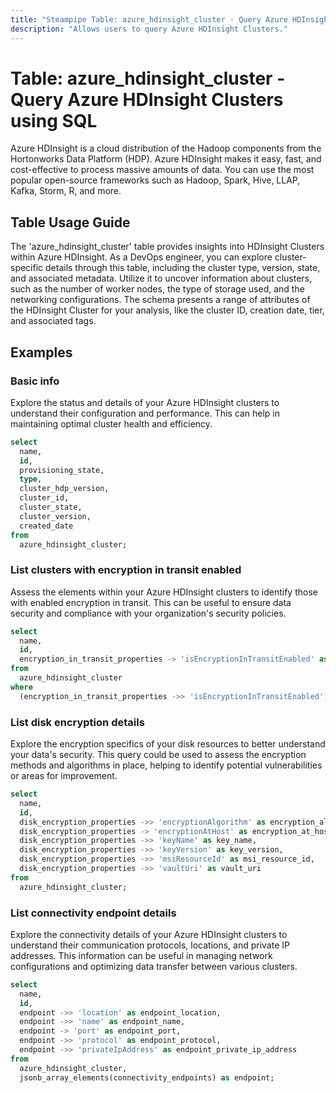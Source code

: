 ```yaml
---
title: "Steampipe Table: azure_hdinsight_cluster - Query Azure HDInsight Clusters using SQL"
description: "Allows users to query Azure HDInsight Clusters."
---
```


# Table: azure_hdinsight_cluster - Query Azure HDInsight Clusters using SQL

Azure HDInsight is a cloud distribution of the Hadoop components from the Hortonworks Data Platform (HDP). Azure HDInsight makes it easy, fast, and cost-effective to process massive amounts of data. You can use the most popular open-source frameworks such as Hadoop, Spark, Hive, LLAP, Kafka, Storm, R, and more.

## Table Usage Guide

The 'azure_hdinsight_cluster' table provides insights into HDInsight Clusters within Azure HDInsight. As a DevOps engineer, you can explore cluster-specific details through this table, including the cluster type, version, state, and associated metadata. Utilize it to uncover information about clusters, such as the number of worker nodes, the type of storage used, and the networking configurations. The schema presents a range of attributes of the HDInsight Cluster for your analysis, like the cluster ID, creation date, tier, and associated tags.

## Examples

### Basic info
Explore the status and details of your Azure HDInsight clusters to understand their configuration and performance. This can help in maintaining optimal cluster health and efficiency.

```sql
select
  name,
  id,
  provisioning_state,
  type,
  cluster_hdp_version,
  cluster_id,
  cluster_state,
  cluster_version,
  created_date
from
  azure_hdinsight_cluster;
```

### List clusters with encryption in transit enabled
Assess the elements within your Azure HDInsight clusters to identify those with enabled encryption in transit. This can be useful to ensure data security and compliance with your organization's security policies.

```sql
select
  name,
  id,
  encryption_in_transit_properties -> 'isEncryptionInTransitEnabled' as is_encryption_in_transit_enabled
from
  azure_hdinsight_cluster
where
  (encryption_in_transit_properties ->> 'isEncryptionInTransitEnabled')::boolean;
```

### List disk encryption details
Explore the encryption specifics of your disk resources to better understand your data's security. This query could be used to assess the encryption methods and algorithms in place, helping to identify potential vulnerabilities or areas for improvement.

```sql
select
  name,
  id,
  disk_encryption_properties ->> 'encryptionAlgorithm' as encryption_algorithm,
  disk_encryption_properties -> 'encryptionAtHost' as encryption_at_host,
  disk_encryption_properties ->> 'keyName' as key_name,
  disk_encryption_properties ->> 'keyVersion' as key_version,
  disk_encryption_properties ->> 'msiResourceId' as msi_resource_id,
  disk_encryption_properties ->> 'vaultUri' as vault_uri 
from
  azure_hdinsight_cluster;
```

### List connectivity endpoint details
Explore the connectivity details of your Azure HDInsight clusters to understand their communication protocols, locations, and private IP addresses. This information can be useful in managing network configurations and optimizing data transfer between various clusters.

```sql
select
  name,
  id,
  endpoint ->> 'location' as endpoint_location,
  endpoint ->> 'name' as endpoint_name,
  endpoint -> 'port' as endpoint_port,
  endpoint ->> 'protocol' as endpoint_protocol,
  endpoint ->> 'privateIpAddress' as endpoint_private_ip_address
from
  azure_hdinsight_cluster,
  jsonb_array_elements(connectivity_endpoints) as endpoint;
```